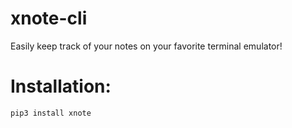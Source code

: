 # xnote-cli
Easily keep track of your notes on your favorite terminal emulator!

# Installation:

``pip3 install xnote``
